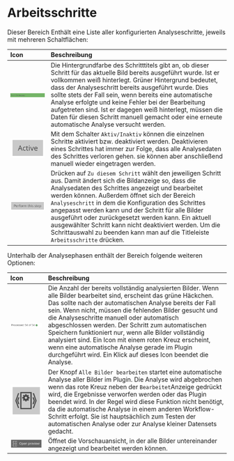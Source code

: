 # Arbeitsschritte



Dieser Bereich Enthält eine Liste aller konfigurierten Analyseschritte, jeweils mit mehreren Schaltflächen:

| Icon | Beschreibung |
| :--- | :--- |
| ![](../../../../.gitbook/assets/layoutwizzard_24.png)   | Die Hintergrundfarbe des Schritttitels gibt an, ob dieser Schritt für das aktuelle Bild bereits ausgeführt wurde. Ist er vollkommen weiß hinterlegt. Grüner Hintergrund bedeutet, dass der Analyseschritt bereits ausgeführt wurde. Dies sollte stets der Fall sein, wenn bereits eine automatische Analyse erfolgte und keine Fehler bei der Bearbeitung aufgetreten sind. Ist er dagegen weiß hinterlegt, müssen die Daten für diesen Schritt manuell gemacht oder eine erneute automatische Analyse versucht werden. |
| ![](../../../../.gitbook/assets/layoutwizzard_25.png)  | Mit dem Schalter `Aktiv/Inaktiv` können die einzelnen Schritte aktiviert bzw. deaktiviert werden. Deaktivieren eines Schrittes hat immer zur Folge, dass alle Analysedaten des Schrittes verloren gehen. sie können aber anschließend manuell wieder eingetragen werden. |
| ![](../../../../.gitbook/assets/layoutwizzard_26.png)  | Drücken auf `Zu diesem Schritt` wählt den jeweiligen Schritt aus. Damit ändert sich die Bildanzeige so, dass die Analysedaten des Schrittes angezeigt und bearbeitet werden können. Außerdem öffnet sich der Bereich `Analyseschritt` in dem die Konfiguration des Schrittes angepasst werden kann und der Schritt für alle Bilder ausgeführt oder zurückgesetzt werden kann. Ein aktuell ausgewählter Schritt kann nicht deaktiviert werden. Um die Schrittauswahl zu beenden kann man auf die Titleleiste `Arbeitsschritte` drücken.  |

Unterhalb der Analysephasen enthält der Bereich folgende weiteren Optionen:

| Icon | Beschreibung |
| :--- | :--- |
| ![](../../../../.gitbook/assets/layoutwizzard_29.png)  | Die Anzahl der bereits vollständig analysierten Bilder. Wenn alle Bilder bearbeitet sind, erscheint das grüne Häckchen. Das sollte nach der automatischen Analyse bereits der Fall sein. Wenn nicht, müssen die fehlenden Bilder gesucht und die Analyseschritte manuell oder automatisch abgeschlossen werden. Der Schritt zum automatischen Speichern funktioniert nur, wenn alle Bilder vollständig analysiert sind. Ein Icon mit einem roten Kreuz erscheint, wenn eine automatische Analyse gerade im Plugin durchgeführt wird. Ein Klick auf dieses Icon beendet die Analyse.  |
| ![](../../../../.gitbook/assets/layoutwizzard_28.png)  | Der Knopf `Alle Bilder bearbeiten` startet eine automatische Analyse aller Bilder im Plugin. Die Analyse wird abgebrochen wenn das rote Kreuz neben der `Bearbeitet`Anzeige gedrückt wird, die Ergebnisse verworfen werden oder das Plugin beendet wird. In der Regel wird diese Funktion nicht benötigt, da die automatische Analyse in einem anderen Workflow-Schritt erfolgt. Sie ist hauptsächlich zum Testen der automatischen Analyse oder zur Analyse kleiner Datensets gedacht.  |
|  ![](../../../../.gitbook/assets/layoutwizzard_27.png)  | Öffnet die Vorschauansicht, in der alle Bilder untereinander angezeigt und bearbeitet werden können. |

